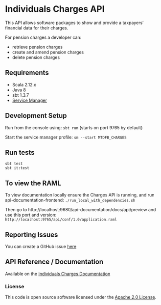 Individuals Charges API
========================
This API allows software packages to show and provide a taxpayers’ financial data for their charges.

For pension charges a developer can:

* retrieve pension charges
* create and amend pension charges
* delete pension charges

## Requirements
- Scala 2.12.x
- Java 8
- sbt 1.3.7
- [Service Manager](https://github.com/hmrc/service-manager)

## Development Setup

Run from the console using: `sbt run` (starts on port 9765 by default)

Start the service manager profile: `sm --start MTDFB_CHARGES`

## Run tests
```
sbt test
sbt it:test
```

## To view the RAML

To view documentation locally ensure the Charges API is running, and run api-documentation-frontend:
`./run_local_with_dependencies.sh`

Then go to http://localhost:9680/api-documentation/docs/api/preview and use this port and version:
`http://localhost:9765/api/conf/1.0/application.raml`

## Reporting Issues

You can create a GitHub issue [here](https://github.com/hmrc/individuals-charges-api/issues)


## API Reference / Documentation 
Available on the [Individuals Charges Documentation](https://developer.service.hmrc.gov.uk/api-documentation/docs/api/service/individuals-charges-api/1.0)


### License
This code is open source software licensed under the [Apache 2.0 License]("http://www.apache.org/licenses/LICENSE-2.0.html").
